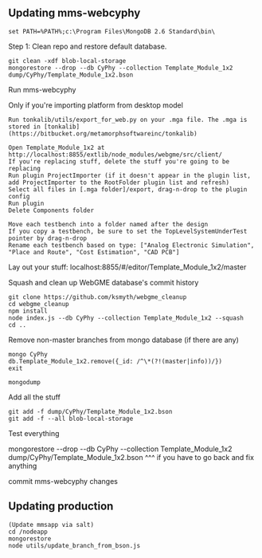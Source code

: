 Updating mms-webcyphy
---------------------

`set PATH=%PATH%;c:\Program Files\MongoDB 2.6 Standard\bin\`

Step 1: Clean repo and restore default database.
    
    git clean -xdf blob-local-storage
    mongorestore --drop --db CyPhy --collection Template_Module_1x2 dump/CyPhy/Template_Module_1x2.bson

Run mms-webcyphy

Only if you're importing platform from desktop model

    Run tonkalib/utils/export_for_web.py on your .mga file. The .mga is stored in [tonkalib](https://bitbucket.org/metamorphsoftwareinc/tonkalib)

    Open Template_Module_1x2 at http://localhost:8855/extlib/node_modules/webgme/src/client/
    If you're replacing stuff, delete the stuff you're going to be replacing
    Run plugin ProjectImporter (if it doesn't appear in the plugin list, add ProjectImporter to the RootFolder plugin list and refresh)
    Select all files in [.mga folder]/export, drag-n-drop to the plugin config
    Run plugin
    Delete Components folder

    Move each testbench into a folder named after the design
    If you copy a testbench, be sure to set the TopLevelSystemUnderTest pointer by drag-n-drop
    Rename each testbench based on type: ["Analog Electronic Simulation", "Place and Route", "Cost Estimation", "CAD PCB"]

Lay out your stuff: localhost:8855/#/editor/Template_Module_1x2/master

Squash and clean up WebGME database's commit history

    git clone https://github.com/ksmyth/webgme_cleanup
    cd webgme_cleanup
    npm install
    node index.js --db CyPhy --collection Template_Module_1x2 --squash
    cd ..
    
Remove non-master branches from mongo database (if there are any)

    mongo CyPhy
    db.Template_Module_1x2.remove({_id: /^\*(?!(master|info))/})
    exit

    mongodump

Add all the stuff

    git add -f dump/CyPhy/Template_Module_1x2.bson
    git add -f --all blob-local-storage


Test everything

mongorestore --drop --db CyPhy --collection Template_Module_1x2 dump/CyPhy/Template_Module_1x2.bson
^^^ if you have to go back and fix anything

commit mms-webcyphy changes

Updating production
-------------------

    (Update mmsapp via salt)
    cd /nodeapp
    mongorestore
    node utils/update_branch_from_bson.js
